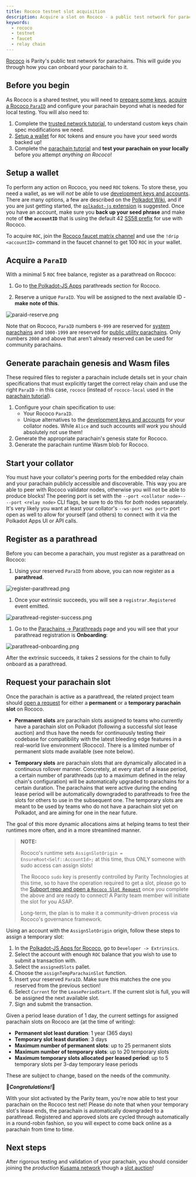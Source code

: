 ```yaml
---
title: Rococo testnet slot acquisition
description: Acquire a slot on Rococo - a public test network for parachains
keywords:
  - rococo
  - testnet
  - faucet
  - relay chain
---
```


<!-- TODO NAV.YAML -->
<!-- TODO migrate to HTG section once live! This isn't a really a "tutorial" worthy item. -->

<!-- TODO Stand alone Rococo page instead of the wiki when ready. -->

[Rococo](https://wiki.polkadot.network/docs/build-pdk#rococo-testnet) is Parity's public test network for parachains.
This will guide you through how you can onboard your parachain to it.

## Before you begin

As Rococo is a shared testnet, you will need to [prepare some keys](#setup-a-wallet), [acquire a Rococo `ParaID`](#acquire-a-paraid) and configure your parachain beyond what is needed for local testing.
You will also need to:

1. Complete the [trusted network tutorial](/tutorials/get-started/trusted-network/), to understand custom keys chain spec modifications we need.
1. [Setup a wallet](#setup-a-wallet) for `ROC` tokens and ensure you have your seed words backed up!
1. Complete the [parachain tutorial](/tutorials/connect-other-chains/parachain) and **test your parachain on your locally** before you attempt _anything on Rococo_!

## Setup a wallet

To perform any action on Rococo, you need `ROC` tokens.
To store these, you need a wallet, as we will _not_ be able to use [development keys and accounts](/reference/command-line-tools/subkey/#predefined-accounts-and-keys).
There are many options, a few are described on the [Polkadot Wiki](https://wiki.polkadot.network/docs/build-wallets), and if you are just getting started, the [`polkadot-js` extension](https://github.com/polkadot-js/extension) is suggested.
Once you have an account, make sure you **back up your seed phrase** and make note of **the `accountID`** that is using the default 42 [SS58 prefix](/reference/glossary/#ss58-address-format) for use with Rococo.

To acquire `ROC`, join the [Rococo faucet matrix channel](https://matrix.to/#/#rococo-faucet:matrix.org) and use the `!drip <accountID>` command in the faucet channel to get 100 `ROC` in your wallet.

## Acquire a `ParaID`

With a minimal 5 `ROC` free balance, register as a parathread on Rococo:

1. Go to [the Polkadot-JS Apps](https://polkadot.js.org/apps/?rpc=wss%3A%2F%2Frococo-rpc.polkadot.io#/parachains/parathreads) parathreads section for Rococo.

1. Reserve a unique `ParaID`. You will be assigned to the next available ID - **make note of this**.

![paraid-reserve.png](/media/images/docs/tutorials/09-cumulus/paraid-reserve.png)

Note that on Rococo, `ParaID` numbers `0-999` are reserved for [system parachains](https://wiki.polkadot.network/docs/learn-common-goods#system-level-chains) and `1000-1999` are reserved for [public utility parachains](https://wiki.polkadot.network/docs/learn-common-goods#public-utility-chains).
Only numbers `2000` and above that aren't already reserved can be used for community parachains.

## Generate parachain genesis and Wasm files

These required files to register a parachain include details set in your chain specifications that must explicitly target the correct relay chain and use the right `ParaID` - in this case, `rococo` (instead of `rococo-local` used in the [parachain tutorial](/tutorials/connect-other-chains/parachain)).

1. Configure your chain specification to use:
   - Your Rococo `ParaID`.
   - Unique alternatives to the [development keys and accounts](/reference/command-line-tools/subkey/#predefined-accounts-and-keys) for your collator nodes.
     While `Alice` and such accounts _will work_ you should absolutely not use them!
1. Generate the appropriate parachain's genesis state for Rococo.
1. Generate the parachain runtime Wasm blob for Rococo.

## Start your collator

You must have your collator's peering ports for the embedded relay chain and your parachain publicly accessible and discoverable.
This way you are able to peer with Rococo validator nodes, otherwise you will not be able to produce blocks!
The peering port is set with the `--port <collator node>-- --port <relay node>` CLI flags, be sure to do this for _both_ nodes separately.
It's very likely you want at least your collator's `--ws-port <ws port>` port open as well to allow for yourself (and others) to connect with it via the Polkadot Apps UI or API calls.

## Register as a parathread

Before you can become a parachain, you must register as a parathread on Rococo:

1. Using your reserved `ParaID` from above, you can now register as a **parathread**.

![register-parathread.png](/media/images/docs/tutorials/09-cumulus/register-parathread.png)

1. Once your extrinsic succeeds, you will see a `registrar.Registered` event emitted.

![parathread-register-success.png](/media/images/docs/tutorials/09-cumulus/parathread-register-success.png)

1. Go to the [Parachains -> Parathreads](https://polkadot.js.org/apps/#/parachains/parathreads) page and you will see that your parathread registration is **Onboarding**:

![parathread-onboarding.png](/media/images/docs/tutorials/09-cumulus/parathread-onboarding.png)

After the extrinsic succeeds, it takes 2 sessions for the chain to fully onboard as a parathread.

## Request your parachain slot

Once the parachain is active as a parathread, the related project team should [open a request](https://github.com/paritytech/subport/issues/new?assignees=&labels=Rococo&template=rococo.yaml) for either a **permanent** or a **temporary parachain slot** on Rococo.

- **Permanent slots** are parachain slots assigned to teams who currently have a parachain slot on Polkadot (following a successful slot lease auction) and thus have the needs for continuously testing their codebase for compatibility with the latest bleeding edge features in a real-world live environment (Rococo).
  There is a limited number of permanent slots made available (see note below).

- **Temporary slots** are parachain slots that are dynamically allocated in a continuous rollover manner.
  Concretely, at every start of a lease period, a certain number of parathreads (up to a maximum defined in the relay chain's configuration) will be automatically upgraded to parachains for a certain duration.
  The parachains that were active during the ending lease period will be automatically downgraded to parathreads to free the slots for others to use in the subsequent one.
  The temporary slots are meant to be used by teams who do not have a parachain slot yet on Polkadot, and are aiming for one in the near future.

The goal of this more dynamic allocations aims at helping teams to test their runtimes more often, and in a more streamlined manner.

> **NOTE:**
>
> Rococo's runtime sets `AssignSlotOrigin = EnsureRoot<Self::AccountId>;` at this time, thus ONLY someone with sudo access can assign slots!
>
> The Rococo `sudo` key is presently controlled by Parity Technologies at this time, so to have the operation required to get a slot, please go to the [Subport repo and open a `Rococo Slot Request`](https://github.com/paritytech/subport/issues/new?assignees=&labels=Rococo&template=rococo.yaml) once you complete the above and are ready to connect!
> A Parity team member will initiate the slot for you ASAP.
>
> Long-term, the plan is to make it a community-driven process via Rococo's governance framework.

Using an account with the `AssignSlotOrigin` origin, follow these steps to assign a temporary slot:

1. In the [Polkadot-JS Apps for Rococo](https://polkadot.js.org/apps/?rpc=wss%3A%2F%2Frococo-rpc.polkadot.io#/extrinsics), go to `Developer -> Extrinsics`.
1. Select the account with enough `ROC` balance that you wish to use to submit a transaction with.
1. Select the `assignedSlots` pallet.
1. Choose the `assignTempParachainSlot` function.
1. Insert your reserved `ParaID`. Make sure this matches the one you reserved from the previous section!
1. Select `Current` for the `LeasePeriodStart`. If the current slot is full, you will be assigned the next available slot.
1. Sign and submit the transaction.

Given a period lease duration of 1 day, the current settings for assigned parachain slots on Rococo are (at the time of writing):

- **Permanent slot least duration**: 1 year (365 days)
- **Temporary slot least duration**: 3 days
- **Maximum number of permanent slots**: up to 25 permanent slots
- **Maximum number of temporary slots**: up to 20 temporary slots
- **Maximum temporary slots allocated per leased period**: up to 5 temporary slots per 3-day temporary lease periods

These are subject to change, based on the needs of the community.

🎉**_Congratulations!_**🎉

With your slot activated by the Parity team, you're now able to test your parachain on the Rococo test net!
Please do note that when your temporary slot's lease ends, the parachain is automatically downgraded to a parathread. Registered and approved slots are cycled through automatically in a round-robin fashion, so you will expect to come back online as a parachain from time to time.


## Next steps

After rigorous testing and validation of your parachain, you should consider joining the _production_ [Kusama network](https://kusama.network/) though a [slot auction](https://guide.kusama.network/docs/learn-auction/)!